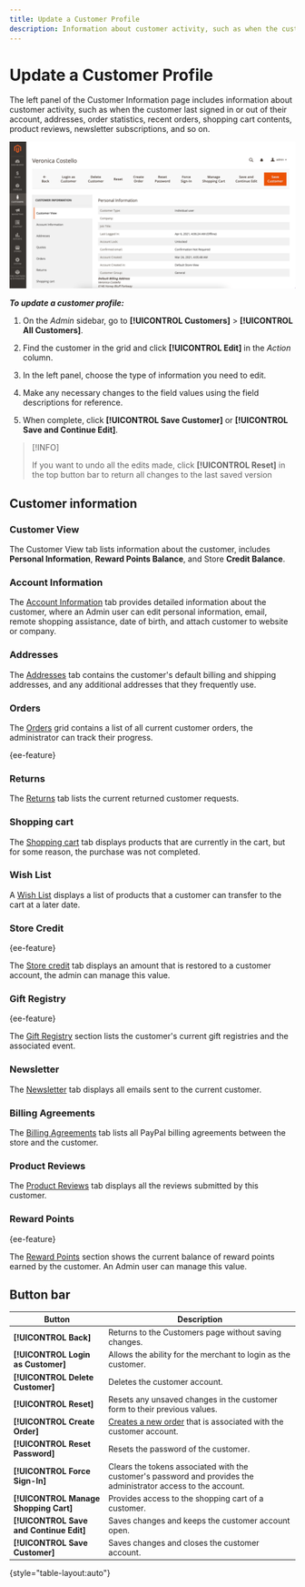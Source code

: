 ```yaml
---
title: Update a Customer Profile
description: Information about customer activity, such as when the customer last signed in or out of their account.
---
```


# Update a Customer Profile

The left panel of the Customer Information page includes information about customer activity, such as when the customer last signed in or out of their account, addresses, order statistics, recent orders, shopping cart contents, product reviews, newsletter subscriptions, and so on.

![Customer Profile](assets/cust-profile.png)

_**To update a customer profile:**_

1. On the _Admin_ sidebar, go to **[!UICONTROL Customers]** > **[!UICONTROL All Customers]**.

1. Find the customer in the grid and click **[!UICONTROL Edit]** in the _Action_ column.

1. In the left panel, choose the type of information you need to edit.

1. Make any necessary changes to the field values using the field descriptions for reference.

1. When complete, click **[!UICONTROL Save Customer]** or **[!UICONTROL Save and Continue Edit]**.

>[!INFO]
>
> If you want to undo all the edits made, click **[!UICONTROL Reset]** in the top button bar to return all changes to the last saved version

## Customer information

### Customer View

The Customer View tab lists information about the customer, includes **Personal Information**, **Reward Points Balance**, and Store **Credit Balance**.

### Account Information

The [Account Information](../customers/account-dashboard-account-information.md) tab provides detailed information about the customer, where an Admin user can edit personal information, email, remote shopping assistance, date of birth, and attach customer to website or company.

### Addresses

The [Addresses](../customers/account-dashboard-address-book.md) tab contains the customer's default billing and shipping addresses, and any additional addresses that they frequently use.

### Orders

The [Orders](../stores-purchase/orders.md) grid contains a list of all current customer orders, the administrator can track their progress.

{ee-feature}

### Returns

The [Returns](../stores-purchase/returns.md) tab lists the current returned customer requests.

### Shopping cart

The [Shopping cart](../stores-purchase/cart.md) tab displays products that are currently in the cart, but for some reason, the purchase was not completed.

### Wish List

A [Wish List](https://docs.magento.com/user-guide/marketing/wishlists.html) displays a list of products that a customer can transfer to the cart at a later date.

### Store Credit

{ee-feature}

The [Store credit](../customers/store-credit.md) tab displays an amount that is restored to a customer account, the admin can manage this value.

### Gift Registry

{ee-feature}

The [Gift Registry](../merchandising-promotions/gift-registry-storefront.md) section lists the customer's current gift registries and the associated event.

### Newsletter

The [Newsletter](../merchandising-promotions/newsletters.md) tab displays all emails sent to the current customer.

### Billing Agreements

The [Billing Agreements](../stores-purchase/paypal-billing-agreements.md) tab lists all PayPal billing agreements between the store and the customer.

### Product Reviews

The [Product Reviews](../catalog/settings-advanced-product-reviews.md) tab displays all the reviews submitted by this customer.

### Reward Points

{ee-feature}

The [Reward Points](../merchandising-promotions/rewards-loyalty.md) section shows the current balance of reward points earned by the customer. An Admin user can manage this value.

## Button bar

| Button   | Description  |
|----------|--------------|
| **[!UICONTROL Back]** | Returns to the Customers page without saving changes. |
| **[!UICONTROL Login as Customer]** | Allows the ability for the merchant to login as the customer. |
| **[!UICONTROL Delete Customer]** | Deletes the customer account.  |
| **[!UICONTROL Reset]** | Resets any unsaved changes in the customer form to their previous values.  |
| **[!UICONTROL Create Order]** | [Creates a new order](../stores-purchase/customer-account-create-order.md) that is associated with the customer account.  |
| **[!UICONTROL Reset Password]** | Resets the password of the customer.  |
| **[!UICONTROL Force Sign-In]** | Clears the tokens associated with the customer's password and provides the administrator access to the account. |
| **[!UICONTROL Manage Shopping Cart]** | Provides access to the shopping cart of a customer. |
| **[!UICONTROL Save and Continue Edit]**  | Saves changes and keeps the customer account open. |
| **[!UICONTROL Save Customer]** | Saves changes and closes the customer account. |

{style="table-layout:auto"}
